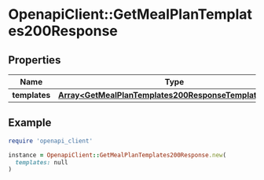 # OpenapiClient::GetMealPlanTemplates200Response

## Properties

| Name | Type | Description | Notes |
| ---- | ---- | ----------- | ----- |
| **templates** | [**Array&lt;GetMealPlanTemplates200ResponseTemplatesInner&gt;**](GetMealPlanTemplates200ResponseTemplatesInner.md) |  |  |

## Example

```ruby
require 'openapi_client'

instance = OpenapiClient::GetMealPlanTemplates200Response.new(
  templates: null
)
```

